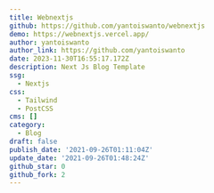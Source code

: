 ```yaml
---
title: Webnextjs
github: https://github.com/yantoiswanto/webnextjs
demo: https://webnextjs.vercel.app/
author: yantoiswanto
author_link: https://github.com/yantoiswanto
date: 2023-11-30T16:55:17.172Z
description: Next Js Blog Template
ssg:
  - Nextjs
css:
  - Tailwind
  - PostCSS
cms: []
category:
  - Blog
draft: false
publish_date: '2021-09-26T01:11:04Z'
update_date: '2021-09-26T01:48:24Z'
github_star: 0
github_fork: 2
---
```

